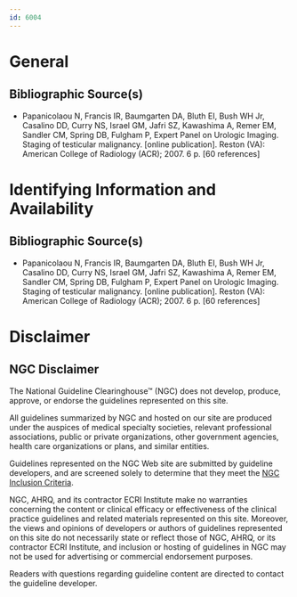 ```yaml
---
id: 6004
---
```


# General

## Bibliographic Source(s)

- Papanicolaou N, Francis IR, Baumgarten DA, Bluth EI, Bush WH Jr, Casalino DD, Curry NS, Israel GM, Jafri SZ, Kawashima A, Remer EM, Sandler CM, Spring DB, Fulgham P, Expert Panel on Urologic Imaging. Staging of testicular malignancy. [online publication]. Reston (VA): American College of Radiology (ACR); 2007. 6 p. [60 references]

# Identifying Information and Availability

## Bibliographic Source(s)

- Papanicolaou N, Francis IR, Baumgarten DA, Bluth EI, Bush WH Jr, Casalino DD, Curry NS, Israel GM, Jafri SZ, Kawashima A, Remer EM, Sandler CM, Spring DB, Fulgham P, Expert Panel on Urologic Imaging. Staging of testicular malignancy. [online publication]. Reston (VA): American College of Radiology (ACR); 2007. 6 p. [60 references]

# Disclaimer

## NGC Disclaimer

The National Guideline Clearinghouse™ (NGC) does not develop, produce, approve, or endorse the guidelines represented on this site.

All guidelines summarized by NGC and hosted on our site are produced under the auspices of medical specialty societies, relevant professional associations, public or private organizations, other government agencies, health care organizations or plans, and similar entities.

Guidelines represented on the NGC Web site are submitted by guideline developers, and are screened solely to determine that they meet the [NGC Inclusion Criteria](/help-and-about/summaries/inclusion-criteria).

NGC, AHRQ, and its contractor ECRI Institute make no warranties concerning the content or clinical efficacy or effectiveness of the clinical practice guidelines and related materials represented on this site. Moreover, the views and opinions of developers or authors of guidelines represented on this site do not necessarily state or reflect those of NGC, AHRQ, or its contractor ECRI Institute, and inclusion or hosting of guidelines in NGC may not be used for advertising or commercial endorsement purposes.

Readers with questions regarding guideline content are directed to contact the guideline developer.

